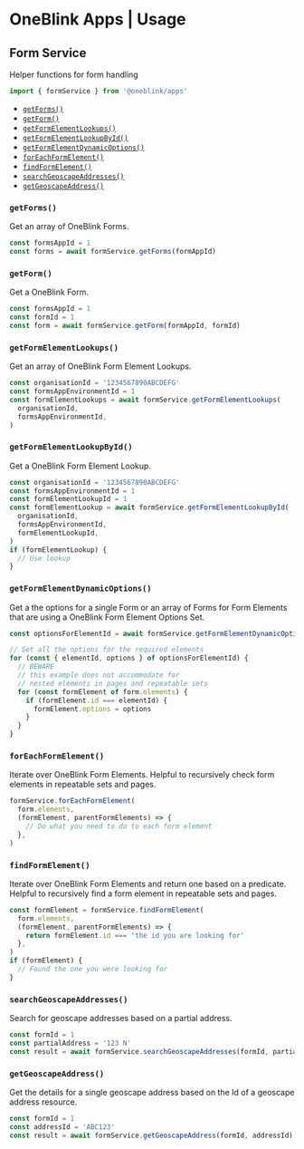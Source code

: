 # OneBlink Apps | Usage

## Form Service

Helper functions for form handling

```js
import { formService } from '@oneblink/apps'
```

- [`getForms()`](#getforms)
- [`getForm()`](#getform)
- [`getFormElementLookups()`](#getformelementlookups)
- [`getFormElementLookupById()`](#getformelementlookupbyid)
- [`getFormElementDynamicOptions()`](#getformelementdynamicoptions)
- [`forEachFormElement()`](#foreachformelement)
- [`findFormElement()`](#findformelement)
- [`searchGeoscapeAddresses()`](#searchgeoscapeaddresses)
- [`getGeoscapeAddress()`](#getgeoscapeaddress)

### `getForms()`

Get an array of OneBlink Forms.

```js
const formsAppId = 1
const forms = await formService.getForms(formAppId)
```

### `getForm()`

Get a OneBlink Form.

```js
const formsAppId = 1
const formId = 1
const form = await formService.getForm(formAppId, formId)
```

### `getFormElementLookups()`

Get an array of OneBlink Form Element Lookups.

```js
const organisationId = '1234567890ABCDEFG'
const formsAppEnvironmentId = 1
const formElementLookups = await formService.getFormElementLookups(
  organisationId,
  formsAppEnvironmentId,
)
```

### `getFormElementLookupById()`

Get a OneBlink Form Element Lookup.

```js
const organisationId = '1234567890ABCDEFG'
const formsAppEnvironmentId = 1
const formElementLookupId = 1
const formElementLookup = await formService.getFormElementLookupById(
  organisationId,
  formsAppEnvironmentId,
  formElementLookupId,
)
if (formElementLookup) {
  // Use lookup
}
```

### `getFormElementDynamicOptions()`

Get a the options for a single Form or an array of Forms for Form Elements that are using a OneBlink Form Element Options Set.

```js
const optionsForElementId = await formService.getFormElementDynamicOptions(form)

// Set all the options for the required elements
for (const { elementId, options } of optionsForElementId) {
  // BEWARE
  // this example does not accommodate for
  // nested elements in pages and repeatable sets
  for (const formElement of form.elements) {
    if (formElement.id === elementId) {
      formElement.options = options
    }
  }
}
```

### `forEachFormElement()`

Iterate over OneBlink Form Elements. Helpful to recursively check form elements in repeatable sets and pages.

```js
formService.forEachFormElement(
  form.elements,
  (formElement, parentFormElements) => {
    // Do what you need to do to each form element
  },
)
```

### `findFormElement()`

Iterate over OneBlink Form Elements and return one based on a predicate. Helpful to recursively find a form element in repeatable sets and pages.

```js
const formElement = formService.findFormElement(
  form.elements,
  (formElement, parentFormElements) => {
    return formElement.id === 'the id you are looking for'
  },
)
if (formElement) {
  // Found the one you were looking for
}
```

### `searchGeoscapeAddresses()`

Search for geoscape addresses based on a partial address.

```js
const formId = 1
const partialAddress = '123 N'
const result = await formService.searchGeoscapeAddresses(formId, partialAddress)
```

### `getGeoscapeAddress()`

Get the details for a single geoscape address based on the Id of a geoscape address resource.

```js
const formId = 1
const addressId = 'ABC123'
const result = await formService.getGeoscapeAddress(formId, addressId)
```
